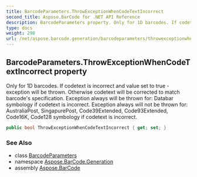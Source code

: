 ```yaml
---
title: BarcodeParameters.ThrowExceptionWhenCodeTextIncorrect
second_title: Aspose.BarCode for .NET API Reference
description: BarcodeParameters property. Only for 1D barcodes. If codetext is incorrect and value set to true  exception will be thrown. Otherwise codetext will be corrected to match barcodes specification. Exception always will be thrown for Databar symbology if codetext is incorrect. Exception always will not be thrown for AustraliaPost SingapurePost Code39Extended Code93Extended Code16K Code128 symbology if codetext is incorrect
type: docs
weight: 290
url: /net/aspose.barcode.generation/barcodeparameters/throwexceptionwhencodetextincorrect/
---
```

## BarcodeParameters.ThrowExceptionWhenCodeTextIncorrect property

Only for 1D barcodes. If codetext is incorrect and value set to true - exception will be thrown. Otherwise codetext will be corrected to match barcode's specification. Exception always will be thrown for: Databar symbology if codetext is incorrect. Exception always will not be thrown for: AustraliaPost, SingapurePost, Code39Extended, Code93Extended, Code16K, Code128 symbology if codetext is incorrect.

```csharp
public bool ThrowExceptionWhenCodeTextIncorrect { get; set; }
```

### See Also

* class [BarcodeParameters](../)
* namespace [Aspose.BarCode.Generation](../../barcodeparameters/)
* assembly [Aspose.BarCode](../../../)



